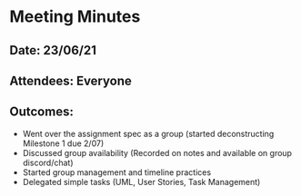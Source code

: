 # Meeting Minutes

## Date: 23/06/21

## Attendees: Everyone

## Outcomes:

- Went over the assignment spec as a group (started deconstructing Milestone 1 due 2/07)
- Discussed group availability (Recorded on notes and available on group discord/chat)
- Started group management and timeline practices
- Delegated simple tasks (UML, User Stories, Task Management)

